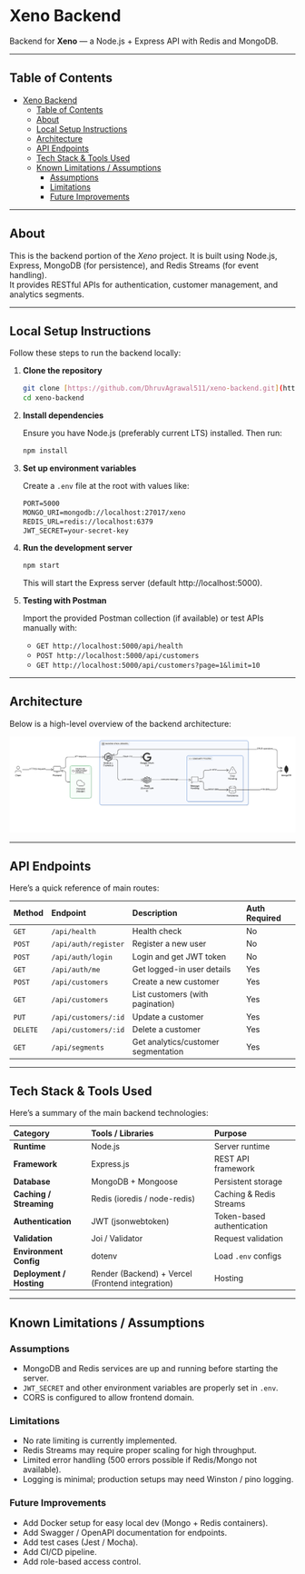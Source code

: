 # Xeno Backend

Backend for **Xeno** — a Node.js + Express API with Redis and MongoDB.

---

## Table of Contents

- [Xeno Backend](#xeno-backend)
  - [Table of Contents](#table-of-contents)
  - [About](#about)
  - [Local Setup Instructions](#local-setup-instructions)
  - [Architecture](#architecture)
  - [API Endpoints](#api-endpoints)
  - [Tech Stack \& Tools Used](#tech-stack--tools-used)
  - [Known Limitations / Assumptions](#known-limitations--assumptions)
    - [Assumptions](#assumptions)
    - [Limitations](#limitations)
    - [Future Improvements](#future-improvements)

---

## About

This is the backend portion of the *Xeno* project. It is built using Node.js, Express, MongoDB (for persistence), and Redis Streams (for event handling).  
It provides RESTful APIs for authentication, customer management, and analytics segments.

---

## Local Setup Instructions

Follow these steps to run the backend locally:

1.  **Clone the repository**

    ```bash
    git clone [https://github.com/DhruvAgrawal511/xeno-backend.git](https://github.com/DhruvAgrawal511/xeno-backend.git)
    cd xeno-backend
    ```

2.  **Install dependencies**

    Ensure you have Node.js (preferably current LTS) installed. Then run:
    ```bash
    npm install
    ```

3.  **Set up environment variables**

    Create a `.env` file at the root with values like:
    ```env
    PORT=5000
    MONGO_URI=mongodb://localhost:27017/xeno
    REDIS_URL=redis://localhost:6379
    JWT_SECRET=your-secret-key
    ```

4.  **Run the development server**

    ```bash
    npm start
    ```
    This will start the Express server (default http://localhost:5000).

5.  **Testing with Postman**

    Import the provided Postman collection (if available) or test APIs manually with:
    - `GET http://localhost:5000/api/health`
    - `POST http://localhost:5000/api/customers`
    - `GET http://localhost:5000/api/customers?page=1&limit=10`

---

## Architecture

Below is a high-level overview of the backend architecture:

![Xeno Backend Architecture](./assets/backend-architecture.png)

---

## API Endpoints

Here’s a quick reference of main routes:

| Method   | Endpoint                    | Description                      | Auth Required |
| :------- | :-------------------------- | :------------------------------- | :------------ |
| `GET`    | `/api/health`               | Health check                     | No            |
| `POST`   | `/api/auth/register`        | Register a new user              | No            |
| `POST`   | `/api/auth/login`           | Login and get JWT token          | No            |
| `GET`    | `/api/auth/me`              | Get logged-in user details       | Yes           |
| `POST`   | `/api/customers`            | Create a new customer            | Yes           |
| `GET`    | `/api/customers`            | List customers (with pagination) | Yes           |
| `PUT`    | `/api/customers/:id`        | Update a customer                | Yes           |
| `DELETE` | `/api/customers/:id`        | Delete a customer                | Yes           |
| `GET`    | `/api/segments`             | Get analytics/customer segmentation | Yes           |

---

## Tech Stack & Tools Used

Here’s a summary of the main backend technologies:

| Category              | Tools / Libraries                   | Purpose                             |
| :-------------------- | :---------------------------------- | :---------------------------------- |
| **Runtime** | Node.js                             | Server runtime                      |
| **Framework** | Express.js                          | REST API framework                  |
| **Database** | MongoDB + Mongoose                  | Persistent storage                  |
| **Caching / Streaming**| Redis (ioredis / node-redis)      | Caching & Redis Streams             |
| **Authentication** | JWT (jsonwebtoken)                  | Token-based authentication          |
| **Validation** | Joi / Validator                     | Request validation                  |
| **Environment Config**| dotenv                              | Load `.env` configs                 |
| **Deployment / Hosting**| Render (Backend) + Vercel (Frontend integration) | Hosting               |

---

## Known Limitations / Assumptions

### Assumptions

-   MongoDB and Redis services are up and running before starting the server.
-   `JWT_SECRET` and other environment variables are properly set in `.env`.
-   CORS is configured to allow frontend domain.

### Limitations

-   No rate limiting is currently implemented.
-   Redis Streams may require proper scaling for high throughput.
-   Limited error handling (500 errors possible if Redis/Mongo not available).
-   Logging is minimal; production setups may need Winston / pino logging.

### Future Improvements

-   Add Docker setup for easy local dev (Mongo + Redis containers).
-   Add Swagger / OpenAPI documentation for endpoints.
-   Add test cases (Jest / Mocha).
-   Add CI/CD pipeline.
-   Add role-based access control.